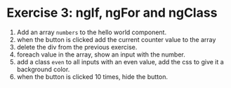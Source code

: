 # Exercise 3: ngIf, ngFor and ngClass

1. Add an array `numbers` to the hello world component.
2. when the button is clicked add the current counter value to the array
3. delete the div from the previous exercise.
4. foreach value in the array, show an input with the number.
5. add a class `even` to all inputs with an even value, add the css to give it a background color.
6. when the button is clicked 10 times, hide the button.
